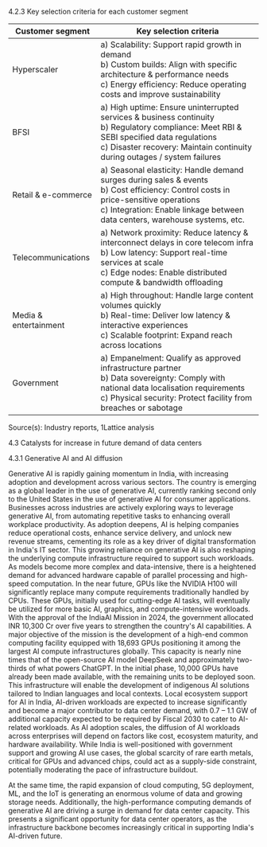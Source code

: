 4.2.3 Key selection criteria for each customer segment

<table><thead><tr><th>Customer segment</th><th>Key selection criteria</th></tr></thead><tbody><tr><td>Hyperscaler</td><td>a) Scalability: Support rapid growth in demand<br>b) Custom builds: Align with specific architecture & performance needs<br>c) Energy efficiency: Reduce operating costs and improve sustainability</td></tr><tr><td>BFSI</td><td>a) High uptime: Ensure uninterrupted services & business continuity<br>b) Regulatory compliance: Meet RBI & SEBI specified data regulations<br>c) Disaster recovery: Maintain continuity during outages / system failures</td></tr><tr><td>Retail & e-commerce</td><td>a) Seasonal elasticity: Handle demand surges during sales & events<br>b) Cost efficiency: Control costs in price-sensitive operations<br>c) Integration: Enable linkage between data centers, warehouse systems, etc.</td></tr><tr><td>Telecommunications</td><td>a) Network proximity: Reduce latency & interconnect delays in core telecom infra<br>b) Low latency: Support real-time services at scale<br>c) Edge nodes: Enable distributed compute & bandwidth offloading</td></tr><tr><td>Media & entertainment</td><td>a) High throughout: Handle large content volumes quickly<br>b) Real-time: Deliver low latency & interactive experiences<br>c) Scalable footprint: Expand reach across locations</td></tr><tr><td>Government</td><td>a) Empanelment: Qualify as approved infrastructure partner<br>b) Data sovereignty: Comply with national data localisation requirements<br>c) Physical security: Protect facility from breaches or sabotage</td></tr></tbody></table>

Source(s): Industry reports, 1Lattice analysis

4.3 Catalysts for increase in future demand of data centers

4.3.1 Generative AI and AI diffusion

Generative AI is rapidly gaining momentum in India, with increasing adoption and development across various sectors. The country is emerging as a global leader in the use of generative AI, currently ranking second only to the United States in the use of generative AI for consumer applications. Businesses across industries are actively exploring ways to leverage generative AI, from automating repetitive tasks to enhancing overall workplace productivity. As adoption deepens, AI is helping companies reduce operational costs, enhance service delivery, and unlock new revenue streams, cementing its role as a key driver of digital transformation in India's IT sector. This growing reliance on generative AI is also reshaping the underlying compute infrastructure required to support such workloads. As models become more complex and data-intensive, there is a heightened demand for advanced hardware capable of parallel processing and high-speed computation. In the near future, GPUs like the NVIDIA H100 will significantly replace many compute requirements traditionally handled by CPUs. These GPUs, initially used for cutting-edge AI tasks, will eventually be utilized for more basic AI, graphics, and compute-intensive workloads. With the approval of the IndiaAI Mission in 2024, the government allocated INR 10,300 Cr over five years to strengthen the country's AI capabilities. A major objective of the mission is the development of a high-end common computing facility equipped with 18,693 GPUs positioning it among the largest AI compute infrastructures globally. This capacity is nearly nine times that of the open-source AI model DeepSeek and approximately two-thirds of what powers ChatGPT. In the initial phase, 10,000 GPUs have already been made available, with the remaining units to be deployed soon. This infrastructure will enable the development of indigenous AI solutions tailored to Indian languages and local contexts. Local ecosystem support for AI in India, AI-driven workloads are expected to increase significantly and become a major contributor to data center demand, with 0.7 – 1.1 GW of additional capacity expected to be required by Fiscal 2030 to cater to AI-related workloads. As AI adoption scales, the diffusion of AI workloads across enterprises will depend on factors like cost, ecosystem maturity, and hardware availability. While India is well-positioned with government support and growing AI use cases, the global scarcity of rare earth metals, critical for GPUs and advanced chips, could act as a supply-side constraint, potentially moderating the pace of infrastructure buildout.

At the same time, the rapid expansion of cloud computing, 5G deployment, ML, and the IoT is generating an enormous volume of data and growing storage needs. Additionally, the high-performance computing demands of generative AI are driving a surge in demand for data center capacity. This presents a significant opportunity for data center operators, as the infrastructure backbone becomes increasingly critical in supporting India's AI-driven future.
